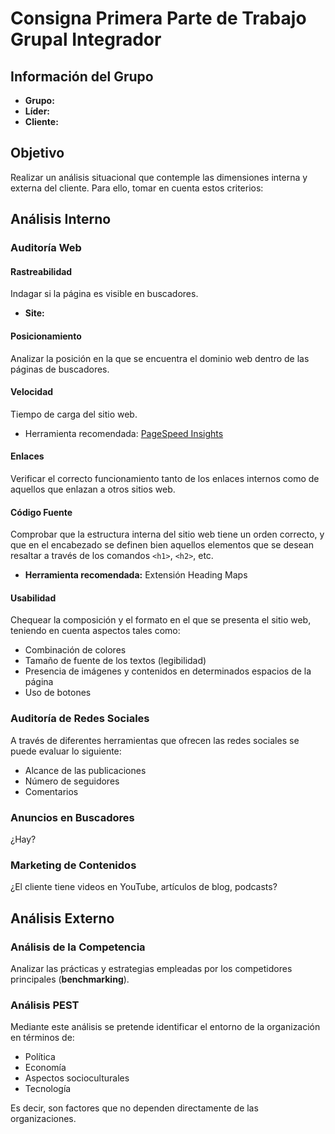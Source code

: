 # Consigna Primera Parte de Trabajo Grupal Integrador

## Información del Grupo
- **Grupo:**
- **Líder:**
- **Cliente:**

## Objetivo
Realizar un análisis situacional que contemple las dimensiones interna y externa del cliente. Para ello, tomar en cuenta estos criterios:

## Análisis Interno

### Auditoría Web

#### Rastreabilidad
Indagar si la página es visible en buscadores.
- **Site:**

#### Posicionamiento
Analizar la posición en la que se encuentra el dominio web dentro de las páginas de buscadores.

#### Velocidad
Tiempo de carga del sitio web.
- Herramienta recomendada: [PageSpeed Insights](https://pagespeed.web.dev/)

#### Enlaces
Verificar el correcto funcionamiento tanto de los enlaces internos como de aquellos que enlazan a otros sitios web.

#### Código Fuente
Comprobar que la estructura interna del sitio web tiene un orden correcto, y que en el encabezado se definen bien aquellos elementos que se desean resaltar a través de los comandos `<h1>`, `<h2>`, etc.
- **Herramienta recomendada:** Extensión Heading Maps

#### Usabilidad
Chequear la composición y el formato en el que se presenta el sitio web, teniendo en cuenta aspectos tales como:
- Combinación de colores
- Tamaño de fuente de los textos (legibilidad)
- Presencia de imágenes y contenidos en determinados espacios de la página
- Uso de botones

### Auditoría de Redes Sociales
A través de diferentes herramientas que ofrecen las redes sociales se puede evaluar lo siguiente:
* Alcance de las publicaciones
* Número de seguidores
* Comentarios

### Anuncios en Buscadores
¿Hay?

### Marketing de Contenidos
¿El cliente tiene videos en YouTube, artículos de blog, podcasts?

## Análisis Externo

### Análisis de la Competencia
Analizar las prácticas y estrategias empleadas por los competidores principales (**benchmarking**).

### Análisis PEST
Mediante este análisis se pretende identificar el entorno de la organización en términos de:
- Política
- Economía
- Aspectos socioculturales
- Tecnología

Es decir, son factores que no dependen directamente de las organizaciones.
